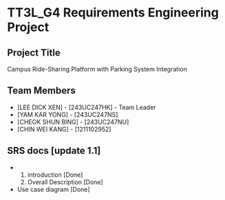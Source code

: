 # TT3L_G4 Requirements Engineering Project

## Project Title
Campus Ride-Sharing Platform with Parking System Integration

## Team Members
- [LEE DICK XEN] - [243UC247HK] - Team Leader
- [YAM KAR YONG] - [243UC247NS]
- [CHEOK SHUN BING] - [243UC247NU]
- [CHIN WEI KANG]  - [1211102952]

## SRS docs [update 1.1]
- 1. introduction [Done]
  2. Overall Description [Done]
- Use case diagram [Done]
